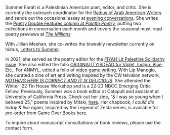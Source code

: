Summer Farah is a Palestinian American poet, editor, and critic. She is currently the outreach coordinator for the [Radius of Arab American Writers](https://arabamericanwriters.org/) and sends out the occasional essay at [evening conversations](https://eveningconversations.substack.com/). She writes the [Poetry Double Features column at _Palette Poetry_](https://www.palettepoetry.com/columns/poetry-double-features/), putting two collections in conversation each month and covers the seasonal must-read poetry previews at [_The Millions_](https://themillions.com/category/lists/book-previews)

With Jillian Meehan, she co-writes the biweekly newsletter currently on hiatus, [Letters to Summer](https://letterstosummer.com).  

In 2021, she served as the poetry editor for the [FIYAH Lit Palestine Solidarity issue](https://www.fiyahlitmag.com/the-palestine-solidarity-issue/). She also edited the folio [ORIGINALITYISDEAD for Violet, Indigo, Blue, Etc.](https://violetindigoblueetc.com/originalityisdead/). For ANMYL, edited a folio of [video game writing](https://anmly.org/ap37-a-soft-reset-queer-writers-of-color-on-video-games/). With Lip Manegio, she curated a zine of art and writing inspired by the CW telvision network, [_NOTHING HERE IS CORRECT AND IT IS DELICIOUS_](https://www.gingerbug.press/shop/nothing-here-is-correct-and-it-is-delicious-pre-orders). She attended the Winter '22 Tin House Workshop and is a 22-23 NBCC Emerging Critic Fellow. Previously, Summer was a book editor at Catapult and assistant at University of California Press. Check out her zine, "& I was so young when I behaved 25," poems inspired by Mitski, [here](https://ko-fi.com/summabis/shop). Her chapbook, _I could die today & live again,_ inspired by the Legend of Zelda series, is available for pre-order from Game Over Books [here](https://www.gameoverbooks.com/product-page/i-could-die-today-and-live-again).

To inquire about manuscript consultations or book reviews, please use the contact form. 
